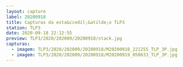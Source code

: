 ```yaml
---
layout: capture
label: 20200918
title: Capturas da esta&ccedil;&atilde;o TLP3
station: TLP3
date: 2020-09-18 22:12:55
preview: TLP3/2020/202009/20200918/stack.jpg
capturas:
  - imagem: TLP3/2020/202009/20200918/M20200918_221255_TLP_3P.jpg
  - imagem: TLP3/2020/202009/20200918/M20200919_050633_TLP_3P.jpg
---
```

